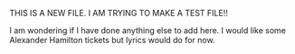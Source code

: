 THIS IS A NEW FILE.
I AM TRYING TO MAKE A TEST FILE!!

I am wondering if I have done anything else to add here.
I would like some Alexander Hamilton tickets
but lyrics would do for now.

